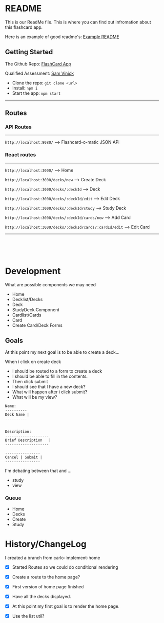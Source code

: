 # README

This is our ReadMe file. This is where you can find out infromation about this flashcard app.

Here is an example of good readme's: [Example README](https://github.com/othneildrew/Best-README-Template/blob/master/README.md)

## Getting Started

The Github Repo:
[FlashCard App](https://github.com/Csantos07/master-flashcard)

Qualified Assessment:
[Sam Vinick](https://www.qualified.io/assess/5f9c45c8262071000c341579/challenges/5f9c45c570e051000a3c00ab?invite=Z2X6rPnbFQqB8g)

- Clone the repo: `git clone <url>`
- Install:
`npm i`
- Start the app: `npm start`
---

## Routes
### API Routes
---
`http://localhost:8080/` --> Flashcard-o-matic JSON API

### React routes
---
`http://localhost:3000/` --> Home

`http://localhost:3000/decks/new` --> Create Deck

`http://localhost:3000/decks/:deckId` -->  Deck

`http://localhost:3000/decks/:deckId/edit` -->  Edit Deck

`http://localhost:3000/decks/:deckId/study` --> Study Deck

`http://localhost:3000/decks/:deckId/cards/new` -->  Add Card

`http://localhost:3000/decks/:deckId/cards/:cardId/edit` -->  Edit Card

---
<br/>
<br/>
<br/>


# Development
What are possible components we may need
  - Home
  - Decklist/Decks
  - Deck
  - StudyDeck Component
  - Cardlist/Cards
  - Card
  - Create Card/Deck Forms

## Goals
At this point my next goal is to be able to create a deck...

When i click on create deck
- I should be routed to a form to create a deck
- I should be able to fill in the contents.
- Then click submit
- I should see that I have a new deck?
- What will happen after i click submit?
- What will be my view?


```CREATE DECK
Name:
----------
Deck Name |
----------


Description:
--------------------
Brief Description   |
--------------------

----------------
Cancel | Submit |
----------------
```

I'm debating between that and ...
- study
- view

### Queue
- Home
- Decks
- Create
- Study

# History/ChangeLog
I created a branch from carlo-implement-home
- [x] Started Routes so we could do conditional rendering
- [x] Create a route to the home page?
- [x] First version of home page finished
- [x] Have all the decks displayed.
- [x] At this point my first goal is to render the home page.
- [x] Use the list util?

